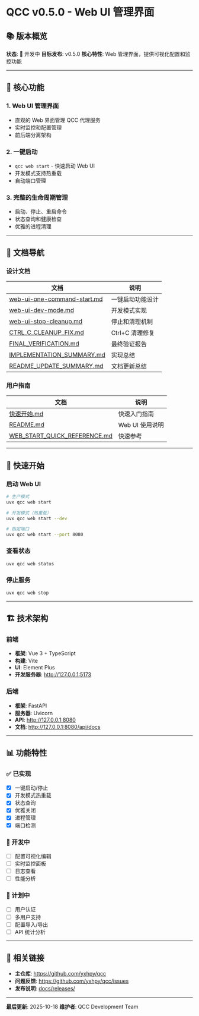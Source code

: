 # QCC v0.5.0 - Web UI 管理界面

## 📚 版本概览

**状态**: 🚧 开发中
**目标发布**: v0.5.0
**核心特性**: Web 管理界面，提供可视化配置和监控功能

---

## 🎯 核心功能

### 1. **Web UI 管理界面**
- 直观的 Web 界面管理 QCC 代理服务
- 实时监控和配置管理
- 前后端分离架构

### 2. **一键启动**
- `qcc web start` - 快速启动 Web UI
- 开发模式支持热重载
- 自动端口管理

### 3. **完整的生命周期管理**
- 启动、停止、重启命令
- 状态查询和健康检查
- 优雅的进程清理

---

## 📂 文档导航

### 设计文档

| 文档 | 说明 |
|------|------|
| [web-ui-one-command-start.md](./设计文档/web-ui-one-command-start.md) | 一键启动功能设计 |
| [web-ui-dev-mode.md](./设计文档/web-ui-dev-mode.md) | 开发模式实现 |
| [web-ui-stop-cleanup.md](./设计文档/web-ui-stop-cleanup.md) | 停止和清理机制 |
| [CTRL_C_CLEANUP_FIX.md](./设计文档/CTRL_C_CLEANUP_FIX.md) | Ctrl+C 清理修复 |
| [FINAL_VERIFICATION.md](./设计文档/FINAL_VERIFICATION.md) | 最终验证报告 |
| [IMPLEMENTATION_SUMMARY.md](./设计文档/IMPLEMENTATION_SUMMARY.md) | 实现总结 |
| [README_UPDATE_SUMMARY.md](./设计文档/README_UPDATE_SUMMARY.md) | 文档更新总结 |

### 用户指南

| 文档 | 说明 |
|------|------|
| [快速开始.md](./用户指南/快速开始.md) | 快速入门指南 |
| [README.md](./用户指南/README.md) | Web UI 使用说明 |
| [WEB_START_QUICK_REFERENCE.md](./用户指南/WEB_START_QUICK_REFERENCE.md) | 快速参考 |

---

## 🚀 快速开始

### 启动 Web UI

```bash
# 生产模式
uvx qcc web start

# 开发模式（热重载）
uvx qcc web start --dev

# 指定端口
uvx qcc web start --port 8080
```

### 查看状态

```bash
uvx qcc web status
```

### 停止服务

```bash
uvx qcc web stop
```

---

## 🏗️ 技术架构

### 前端
- **框架**: Vue 3 + TypeScript
- **构建**: Vite
- **UI**: Element Plus
- **开发服务器**: http://127.0.0.1:5173

### 后端
- **框架**: FastAPI
- **服务器**: Uvicorn
- **API**: http://127.0.0.1:8080
- **文档**: http://127.0.0.1:8080/api/docs

---

## 📊 功能特性

### ✅ 已实现

- [x] 一键启动/停止
- [x] 开发模式热重载
- [x] 状态查询
- [x] 优雅关闭
- [x] 进程管理
- [x] 端口检测

### 🚧 开发中

- [ ] 配置可视化编辑
- [ ] 实时监控面板
- [ ] 日志查看
- [ ] 性能分析

### 📅 计划中

- [ ] 用户认证
- [ ] 多用户支持
- [ ] 配置导入/导出
- [ ] API 统计分析

---

## 🔗 相关链接

- **主仓库**: https://github.com/yxhpy/qcc
- **问题反馈**: https://github.com/yxhpy/qcc/issues
- **发布说明**: [docs/releases/](../../releases/)

---

**最后更新**: 2025-10-18
**维护者**: QCC Development Team
